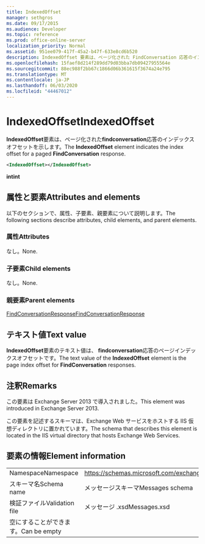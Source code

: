 ```yaml
---
title: IndexedOffset
manager: sethgros
ms.date: 09/17/2015
ms.audience: Developer
ms.topic: reference
ms.prod: office-online-server
localization_priority: Normal
ms.assetid: 951ee079-417f-45a2-b47f-633e8cd6b520
description: IndexedOffset 要素は、ページ化された FindConversation 応答のインデックスオフセットを示します。
ms.openlocfilehash: 15faef8d214f289dd79d03bba7db09427955564e
ms.sourcegitcommit: 88ec988f2bb67c1866d06b361615f3674a24e795
ms.translationtype: MT
ms.contentlocale: ja-JP
ms.lasthandoff: 06/03/2020
ms.locfileid: "44467012"
---
```

# <a name="indexedoffset"></a><span data-ttu-id="93bf4-103">IndexedOffset</span><span class="sxs-lookup"><span data-stu-id="93bf4-103">IndexedOffset</span></span>

<span data-ttu-id="93bf4-104">**IndexedOffset**要素は、ページ化された**findconversation**応答のインデックスオフセットを示します。</span><span class="sxs-lookup"><span data-stu-id="93bf4-104">The **IndexedOffset** element indicates the index offset for a paged **FindConversation** response.</span></span> 
  
```XML
<IndexedOffset></IndexedOffset>
```

 <span data-ttu-id="93bf4-105">**int**</span><span class="sxs-lookup"><span data-stu-id="93bf4-105">**int**</span></span>
## <a name="attributes-and-elements"></a><span data-ttu-id="93bf4-106">属性と要素</span><span class="sxs-lookup"><span data-stu-id="93bf4-106">Attributes and elements</span></span>

<span data-ttu-id="93bf4-107">以下のセクションで、属性、子要素、親要素について説明します。</span><span class="sxs-lookup"><span data-stu-id="93bf4-107">The following sections describe attributes, child elements, and parent elements.</span></span>
  
### <a name="attributes"></a><span data-ttu-id="93bf4-108">属性</span><span class="sxs-lookup"><span data-stu-id="93bf4-108">Attributes</span></span>

<span data-ttu-id="93bf4-109">なし。</span><span class="sxs-lookup"><span data-stu-id="93bf4-109">None.</span></span>
  
### <a name="child-elements"></a><span data-ttu-id="93bf4-110">子要素</span><span class="sxs-lookup"><span data-stu-id="93bf4-110">Child elements</span></span>

<span data-ttu-id="93bf4-111">なし。</span><span class="sxs-lookup"><span data-stu-id="93bf4-111">None.</span></span>
  
### <a name="parent-elements"></a><span data-ttu-id="93bf4-112">親要素</span><span class="sxs-lookup"><span data-stu-id="93bf4-112">Parent elements</span></span>

[<span data-ttu-id="93bf4-113">FindConversationResponse</span><span class="sxs-lookup"><span data-stu-id="93bf4-113">FindConversationResponse</span></span>](findconversationresponse.md)
  
## <a name="text-value"></a><span data-ttu-id="93bf4-114">テキスト値</span><span class="sxs-lookup"><span data-stu-id="93bf4-114">Text value</span></span>

<span data-ttu-id="93bf4-115">**IndexedOffset**要素のテキスト値は、 **findconversation**応答のページインデックスオフセットです。</span><span class="sxs-lookup"><span data-stu-id="93bf4-115">The text value of the **IndexedOffset** element is the page index offset for **FindConversation** responses.</span></span> 
  
## <a name="remarks"></a><span data-ttu-id="93bf4-116">注釈</span><span class="sxs-lookup"><span data-stu-id="93bf4-116">Remarks</span></span>

<span data-ttu-id="93bf4-117">この要素は Exchange Server 2013 で導入されました。</span><span class="sxs-lookup"><span data-stu-id="93bf4-117">This element was introduced in Exchange Server 2013.</span></span>
  
<span data-ttu-id="93bf4-118">この要素を記述するスキーマは、Exchange Web サービスをホストする IIS 仮想ディレクトリに置かれています。</span><span class="sxs-lookup"><span data-stu-id="93bf4-118">The schema that describes this element is located in the IIS virtual directory that hosts Exchange Web Services.</span></span>
  
## <a name="element-information"></a><span data-ttu-id="93bf4-119">要素の情報</span><span class="sxs-lookup"><span data-stu-id="93bf4-119">Element information</span></span>

|||
|:-----|:-----|
|<span data-ttu-id="93bf4-120">Namespace</span><span class="sxs-lookup"><span data-stu-id="93bf4-120">Namespace</span></span>  <br/> |https://schemas.microsoft.com/exchange/services/2006/messages  <br/> |
|<span data-ttu-id="93bf4-121">スキーマ名</span><span class="sxs-lookup"><span data-stu-id="93bf4-121">Schema name</span></span>  <br/> |<span data-ttu-id="93bf4-122">メッセージスキーマ</span><span class="sxs-lookup"><span data-stu-id="93bf4-122">Messages schema</span></span>  <br/> |
|<span data-ttu-id="93bf4-123">検証ファイル</span><span class="sxs-lookup"><span data-stu-id="93bf4-123">Validation file</span></span>  <br/> |<span data-ttu-id="93bf4-124">メッセージ .xsd</span><span class="sxs-lookup"><span data-stu-id="93bf4-124">Messages.xsd</span></span>  <br/> |
|<span data-ttu-id="93bf4-125">空にすることができます。</span><span class="sxs-lookup"><span data-stu-id="93bf4-125">Can be empty</span></span>  <br/> ||
   

